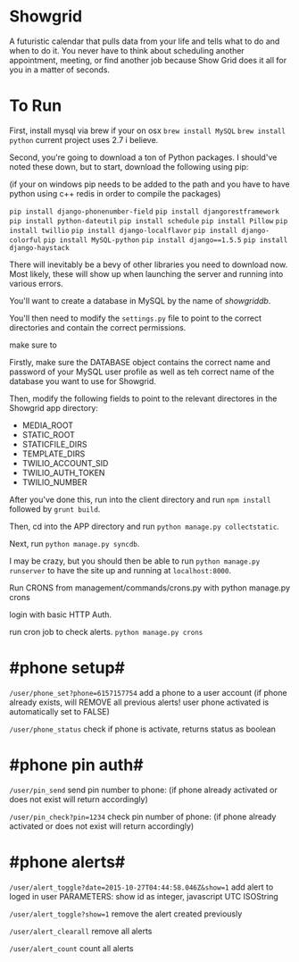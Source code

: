 Showgrid
========

A futuristic calendar that pulls data from your life and tells what to do and when to do it. You never have to think about scheduling another appointment, meeting, or find another job because Show Grid does it all for you in a matter of seconds.

To Run
======


First, install mysql via brew if your on osx
`brew install MySQL`
`brew install python` current project uses 2.7 i believe.


Second, you're going to download a ton of Python packages. I should've noted these down, but to start, download the following using pip:

(if your on windows pip needs to be added to the path and you have to have python using c++ redis in order to compile the packages)

`pip install django-phonenumber-field`
`pip install djangorestframework`
`pip install python-dateutil`
`pip install schedule`
`pip install Pillow`
`pip install twillio`
`pip install django-localflavor`
`pip install django-colorful`
`pip install MySQL-python`
`pip install django==1.5.5`
`pip install django-haystack`

There will inevitably be a bevy of other libraries you need to download now. Most likely, these will show up when launching the server and running into various errors.

You'll want to create a database in MySQL by the name of *showgriddb*.

You'll then need to modify the `settings.py` file to point to the correct directories and contain the correct permissions.

make sure to 

Firstly, make sure the DATABASE object contains the correct name and password of your MySQL user profile as well as teh correct name of the database you want to use for Showgrid.

Then, modify the following fields to point to the relevant directores in the Showgrid app directory:
* MEDIA_ROOT
* STATIC_ROOT
* STATICFILE_DIRS
* TEMPLATE_DIRS
* TWILIO_ACCOUNT_SID
* TWILIO_AUTH_TOKEN
* TWILIO_NUMBER 

After you've done this, run into the client directory and run `npm install` followed by `grunt build`.

Then, cd into the APP directory and run `python manage.py collectstatic`.

Next, run `python manage.py syncdb`.

I may be crazy, but you should then be able to run `python manage.py runserver` to have the site up and running at `localhost:8000`.


Run CRONS from management/commands/crons.py with python manage.py crons


login with basic HTTP Auth.


run cron job to check alerts.
`python manage.py crons`







#phone setup#
===
`/user/phone_set?phone=6157157754`
add a phone to a user account (if phone already exists, will REMOVE all previous alerts! user phone activated is automatically set to FALSE)

`/user/phone_status`
check if phone is activate, returns status as boolean



#phone pin auth#
===
`/user/pin_send`
send pin number to phone: (if phone already activated or does not exist will return accordingly)

`/user/pin_check?pin=1234`
check pin number of phone: (if phone already activated or does not exist will return accordingly)



#phone alerts#
===
`/user/alert_toggle?date=2015-10-27T04:44:58.046Z&show=1`
add alert to loged in user PARAMETERS: show id as integer, javascript UTC ISOString

`/user/alert_toggle?show=1`
remove the alert created previously

`/user/alert_clearall`
remove all alerts

`/user/alert_count`
count all alerts

